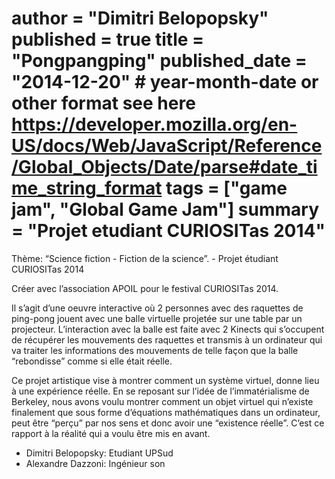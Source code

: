 author = "Dimitri Belopopsky"
published = true
title = "Pongpangping"
published_date = "2014-12-20" # year-month-date or other format see here https://developer.mozilla.org/en-US/docs/Web/JavaScript/Reference/Global_Objects/Date/parse#date_time_string_format
tags = ["game jam", "Global Game Jam"]
summary = "Projet etudiant CURIOSITas 2014"
=======

Thème: “Science fiction - Fiction de la science”. - Projet étudiant CURIOSITas 2014

Créer avec l’association APOIL pour le festival CURIOSITas 2014.

Il s’agit d’une oeuvre interactive où 2 personnes avec des raquettes de ping-pong jouent avec une balle virtuelle projetée sur une table par un projecteur. L’interaction avec la balle est faite avec 2 Kinects qui s’occupent de récupérer les mouvements des raquettes et transmis à un ordinateur qui va traiter les informations des mouvements de telle façon que la balle “rebondisse” comme si elle était réelle.

Ce projet artistique vise à montrer comment un système virtuel, donne lieu à une expérience réelle. En se reposant sur l’idée de l’immatérialisme de Berkeley, nous avons voulu montrer comment un objet virtuel qui n’existe finalement que sous forme d’équations mathématiques dans un ordinateur, peut être “perçu” par nos sens et donc avoir une “existence réelle”. C’est ce rapport à la réalité qui a voulu être mis en avant.

- Dimitri Belopopsky: Etudiant UPSud
- Alexandre Dazzoni: Ingénieur son